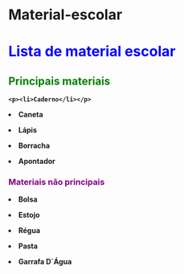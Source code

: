 # Material-escolar
<!DOCTYPE.html>
<html lang="PT-BR"<head>
<meta charset="UTF-8" <body>
      
<h1><font color="blue">Lista de material escolar</h1></font><strong><font color="green"><strong><h2>Principais materiais</font></strong></h2>
    
    <p><li>Caderno</li></p>
  <p><li>Caneta</li></p>
  <p><li>Lápis</li></p>
  <p><li>Borracha</li></p>
  <p><li>Apontador</li></p>
  <h3><strong><font color="purple"> Materiais não principais</font></strong></h3>
  <p><li>Bolsa</li></p>
  <p><li>Estojo</li></p>
  <p><li>Régua</li></p>
  <p><li>Pasta</li></p>
  <p><li>Garrafa D´Água</li></p>
